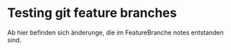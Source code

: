 # Testing git feature branches

Ab hier befinden sich änderunge, die im FeatureBranche notes entstanden sind.
